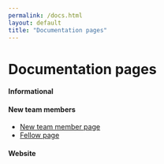 ```yaml
---
permalink: /docs.html
layout: default
title: "Documentation pages"
---
```


# Documentation pages

#### Informational

#### New team members
* [New team member page](/tac-hep/docs/newteammember)
* [Fellow page](/tac-hep/docs/fellow)

#### Website

